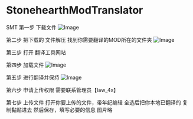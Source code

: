# StonehearthModTranslator
SMT
第一步
下载文件
![Image](https://upload.cc/i1/2019/12/22/XNDUSL.png)

第二步
把下载的  文件解压
找到你需要翻译的MOD所在的文件夹
![Image](https://upload.cc/i1/2019/12/22/rlRYah.png)


第三步
打开 翻译工具网站

第四步
加载文件
![Image](https://upload.cc/i1/2019/12/22/u13cnq.png)


第五步
进行翻译并保持
![Image](https://upload.cc/i1/2019/12/22/63MCtf.png)


第六步
申请上传权限
需要联系管理员【law_4x】

第七步
上传文件
打开你要上传的文件，带年纪编辑
全选后把你本地已翻译的 复制黏贴进去
然后保存，填写必要的信息
图片略
